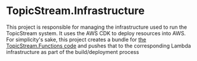 # TopicStream.Infrastructure

This project is responsible for managing the infrastructure used to run the TopicStream system.
It uses the AWS CDK to deploy resources into AWS. For simplicity's sake, this project creates a bundle for [the TopicStream.Functions code](../TopicStream.Functions/) and pushes that to the corresponding Lambda infrastructure as
part of the build/deployment process
